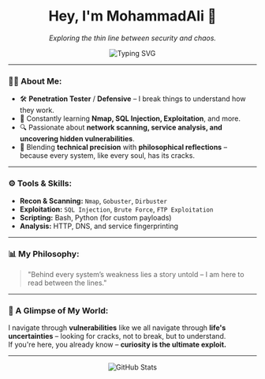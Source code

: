 <h1 align="center">Hey, I'm MohammadAli 👾</h1>

<p align="center">
  <i>Exploring the thin line between security and chaos.</i>
</p>

<p align="center">
  <img src="https://readme-typing-svg.demolab.com?font=Fira+Code&weight=500&size=24&pause=1000&color=00FF41&center=true&vCenter=true&width=600&lines=Penetration+Tester+%7C+Defensive;Breaking+to+Understand;Curiosity+is+the+Ultimate+Exploit" alt="Typing SVG" />
</p>

---

### 🕵️‍♂️ About Me:

- 🛠️ **Penetration Tester** / **Defensive** – I break things to understand how they work.  
- 🧠 Constantly learning **Nmap, SQL Injection, Exploitation**, and more.  
- 🔍 Passionate about **network scanning, service analysis, and uncovering hidden vulnerabilities**.  
- 📜 Blending **technical precision** with **philosophical reflections** – because every system, like every soul, has its cracks.

---

### ⚙️ Tools & Skills:

- **Recon & Scanning:** `Nmap`, `Gobuster`, `Dirbuster`
- **Exploitation:** `SQL Injection`, `Brute Force`, `FTP Exploitation`
- **Scripting:** Bash, Python (for custom payloads)
- **Analysis:** HTTP, DNS, and service fingerprinting

---

### 📊 My Philosophy:

> "Behind every system’s weakness lies a story untold – I am here to read between the lines."

---

### 🖤 A Glimpse of My World:

I navigate through **vulnerabilities** like we all navigate through **life's uncertainties** – looking for cracks, not to break, but to understand.  
If you're here, you already know – **curiosity is the ultimate exploit.**

---

<div align="center">
  <img src="https://github-readme-stats.vercel.app/api?username=MohammadAliMehri&show_icons=true&theme=radical" alt="GitHub Stats" />
</div>
